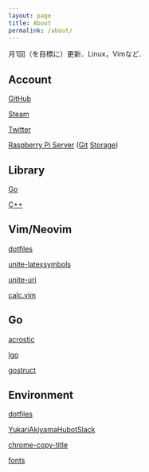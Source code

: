 ```yaml
---
layout: page
title: About
permalink: /about/
---
```


月1回（を目標に）更新．Linux，Vimなど．

## Account

[GitHub](//github.com/noyuno)

[Steam](//steamcommunity.com/id/noyuno)

[Twitter](//twitter.com/noyunot)

[Raspberry Pi Server](//noyuno.mydns.jp)
([Git](//git.noyuno.mydns.jp)
[Storage](//dir.noyuno.mydns.jp))

## Library

[Go](//github.com/noyuno/lgo)

[C++](//github.com/noyuno/lib)

## Vim/Neovim

[dotfiles](//github.com/noyuno/dotfiles/tree/master/vim)

[unite-latexsymbols](//github.com/noyuno/unite-latexsymbols)

[unite-uri](//github.com/noyuno/unite-uri)

[calc.vim](//github.com/noyuno/calc.vim)

## Go

[acrostic](//github.com/noyuno/acrostic)

[lgo](//github.com/noyuno/lgo)

[gostruct](//github.com/noyuno/gostruct)

## Environment

[dotfiles](//github.com/noyuno/dotfiles)

[YukariAkiyamaHubotSlack](https://github.com/noyuno/YukariAkiyamaHubotSlack)

[chrome-copy-title](//github.com/noyuno/chrome-copy-title)

[fonts](//github.com/noyuno/fonts)

